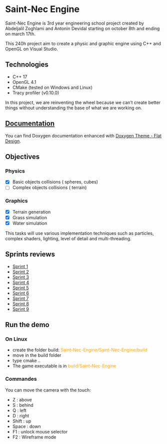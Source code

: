 # Saint-Nec Engine

Saint-Nec Engine is 3rd year engineering school project created by Abdeljalil Zoghlami and Antonin Devidal starting on october 8th and ending on march 17th.

This 240h project aim to create a physic and graphic engine using C++ and OpenGL on Visual Studio.

## Technologies

- C++ 17
- OpenGL 4.1
- CMake (tested on Windows and Linux)
- Tracy profiler (v0.10.0)

In this project, we are reinventing the wheel because we can’t create better things without understanding the base of what we are working on.

## [Documentation](https://antonindevidal.github.io/Saint-Nec-Engine-Documentation)

You can find Doxygen documentation enhanced with [Doxygen Theme - Flat Design](https://github.com/kcwongjoe/doxygen_theme_flat_design).

## Objectives

### Physics

- [X]  Basic objects collisions ( spheres, cubes)
- [ ]  Complex objects collisions ( terrain)

### Graphics

- [X]  Terrain generation
- [X]  Grass simulation
- [X]  Water simulation

This tasks will use various implementation techniques such as particles, complex shaders, lighting, level of detail and multi-threading.

## Sprints reviews
- [Sprint 1](Doc/SprintReviews/Sprint_1.md)
- [Sprint 2](Doc/SprintReviews/Sprint_2.md)
- [Sprint 3](Doc/SprintReviews/Sprint_3.md)
- [Sprint 4](Doc/SprintReviews/Sprint_4.md)
- [Sprint 5](Doc/SprintReviews/Sprint_5.md)
- [Sprint 6](Doc/SprintReviews/Sprint_6.md)
- [Sprint 7](Doc/SprintReviews/Sprint_7.md)
- [Sprint 8](Doc/SprintReviews/Sprint_8.md)
- [Sprint 9](Doc/SprintReviews/Sprint_9.md)


## Run the demo

### On Linux

- create the folder build: <span style="color:orange">Saint-Nec-Engine/Saint-Nec-Engine/build</span>
- move in the build folder
- type cmake ..
- The game executable is in <span style="color:orange">build/Saint-Nec-Engine</span>

### Commandes

You can move the camera with the touch:
- Z : above
- S : behind
- Q : left
- D : right
- Shift : up
- Space : down
- F1 : unlock mouse selector
- F2 : Wireframe mode
